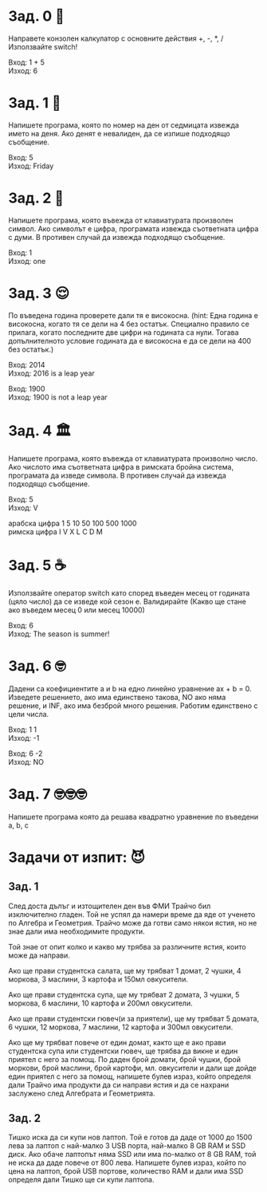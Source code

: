 # Зад. 0 👶
Направете конзолен калкулатор с основните действия +, -, *, /  
Използвайте switch!
 
Вход: 1 + 5  
Изход: 6
 
# Зад. 1 🥱
Напишете програма, която по номер на ден от седмицата извежда името на деня. Ако денят е невалиден, да се изпише подходящо съобщение.

Вход: 5  
Изход: Friday

# Зад. 2 🤔
Напишете програма, която въвежда от клавиатурата произволен символ. Ако символът е цифра, програмата извежда съответната цифра с думи. 
В противен случай да извежда подходящо съобщение.

Вход: 1  
Изход: one 

# Зад. 3 😌
По въведена година проверете дали тя е високосна.
(hint: Една година е високосна, когато тя се дели на 4 без остатък. Специално правило се прилага, когато последните две цифри на годината са нули. Тогава допълнителното условие годината да е високосна е да се дели на 400 без остатък.)
 
Вход: 2014  
Изход: 2016 is a leap year

Вход: 1900  
Изход: 1900 is not a leap year
 
# Зад. 4 🏛️
Напишете програма, която въвежда от клавиатурата произволно число. Ако числото има съответната цифра в римската бройна система, 
програмата да изведе символа. В противен случай да извежда подходящо съобщение.

Вход: 5  
Изход: V  

арабска цифра 	1 	5 	10 	50 	100 	500 	1000  
римска цифра 	 I 	V 	X 	 L 	 C 	  D 	  M
 
# Зад. 5 ☕
Използвайте оператор switch като според въведен месец от годината (цяло число) да се изведе кой сезон е. 
Валидирайте (Какво ще стане ако въведем месец 0 или месец 10000)
 
Вход: 6  
Изход: The season is summer!

# Зад. 6 🤓
Дадени са коефициентите a и b на едно линейно уравнение ax + b = 0.
Изведете решението, ако има единствено такова, NO ако няма решение, и INF, ако има безброй много решения. Работим единствено с цели числа.
 
Вход: 1 1  
Изход: -1
 
Вход: 6 -2  
Изход: NO
 
# Зад. 7  🤓🤓🤓
Напишете програма която да решава квадратно уравнение по въведени a, b, c
 
# Задачи от изпит: 😈
## Зад. 1
След доста дълъг и изтощителен ден във ФМИ Трайчо бил изключително гладен. Той не успял да намери време да яде от ученето по Алгебра и Геометрия. 
Трайчо може да готви само някои ястия, но не знае дали има необходимите продукти.
 
Той знае от опит колко и какво му трябва за различните ястия, които може да направи.
 
Ако ще прави студентска салата, ще му трябват 1 домат, 2 чушки, 4 моркова, 3 маслини, 3 картофа и 150мл овкусители.
 
Ако ще прави студентска супа, ще му трябват 2 домата, 3 чушки, 5 моркова, 6 маслини, 10 картофа и 200мл овкусители.
 
Ако ще прави студентски гювеч(и за приятели), ще му трябват 5 домата, 6 чушки, 12 моркова, 7 маслини, 12 картофа и 300мл овкусители.
 
Ако ще му трябват повече от един домат, както ще е ако прави студентска супа или студентски гювеч, ще трябва да викне и един приятел с него за помощ. 
По даден брой домати, брой чушки, брой моркови, брой маслини, брой картофи, мл. овкусители и дали ще дойде един приятел с него за помощ,
напишете булев израз, който определя дали Трайчо има продукти да си направи ястия и да се нахрани заслужено след Алгебрата и Геометрията.
 
## Зад. 2
Тишко иска да си купи нов лаптоп. Той е готов да даде от 1000 до 1500 лева за лаптоп с най-малко 3 USB порта, най-малко 8 GB RAM и SSD диск.
Ако обаче лаптопът няма SSD или има по-малко от 8 GB RAM, той не иска да даде повече от 800 лева. Напишете булев израз, който по цена на лаптоп, 
брой USB портове, количество RAM и дали има SSD определя дали Тишко ще си купи лаптопа.

